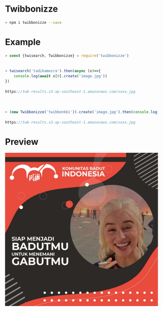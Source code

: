 # Twibbonizze
```bash
> npm i twibbonizze --save
```
# Example

```js
> const {twisearch, Twibbonizze} = require('twibbonizze')


> twisearch('tadikamesra').then(async (x)=>{
    console.log(await x[0].create('image.jpg'))
})

https://twb-results.s3-ap-southeast-1.amazonaws.com/xxxx.jpg



> (new Twibbonizze('twibbonkbi')).create('image.jpg').then(console.log)

https://twb-results.s3-ap-southeast-1.amazonaws.com/xxxx.jpg
```
# Preview

<img src="assets/res.jpgs">
